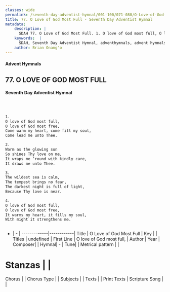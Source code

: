 ```yaml
---
classes: wide
permalink: /seventh-day-adventist-hymnal/001-100/071-080/O-Love-of-God-Most-Full/
title: 77. O Love of God Most Full - Seventh Day Adventist Hymnal
metadata:
    description: |
      SDAH 77. O Love of God Most Full. 1. O love of God most full, O love of God most free, Come warm my heart, come fill my soul, Come lead me unto Thee.
    keywords:  |
      SDAH, Seventh Day Adventist Hymnal, adventhymnals, advent hymnals, O Love of God Most Full, O love of God most full, 
    author: Brian Onang'o
---
```


#### Advent Hymnals
## 77. O LOVE OF GOD MOST FULL
#### Seventh Day Adventist Hymnal

```txt



1.
O love of God most full,
O love of God most free,
Come warm my heart, come fill my soul,
Come lead me unto Thee.

2.
Warm as the glowing sun
So shines Thy love on me,
It wraps me ‘round with kindly care,
It draws me unto Thee.

3.
The wildest sea is calm,
The tempest brings no fear,
The darkest night is full of light,
Because Thy love is near.

4.
O love of God most full,
O love of God most free,
It warms my heart, it fills my soul,
With might it strengthens me.



```

- |   -  |
-------------|------------|
Title | O Love of God Most Full |
Key |  |
Titles | undefined |
First Line | O love of God most full, |
Author | 
Year | 
Composer|  |
Hymnal|  - |
Tune|  |
Metrical pattern | |
# Stanzas |  |
Chorus |  |
Chorus Type |  |
Subjects |  |
Texts |  |
Print Texts | 
Scripture Song |  |
  
